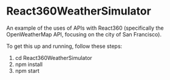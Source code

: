 # React360WeatherSimulator

An example of the uses of APIs with React360 (specifically the OpenWeatherMap API, focusing on the city of San Francisco).

To get this up and running, follow these steps:

1) cd React360WeatherSimulator
2) npm install
3) npm start